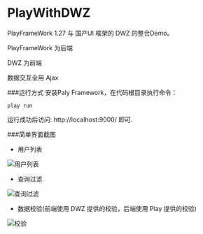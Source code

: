# PlayWithDWZ
PlayFrameWork 1.27 与 国产UI 框架的 DWZ 的整合Demo。


PlayFrameWork 为后端

DWZ 为前端

数据交互全用 Ajax

###运行方式
安装Paly Framework，在代码根目录执行命令：

    play run

运行成功后访问: http://localhost:9000/ 即可.

###简单界面截图
- 用户列表

![用户列表](http://ww3.sinaimg.cn/mw690/69c4fe11gw1eq5p4l75ahj20p70i7wgn.jpg)

- 查询过滤

![查询过滤](http://ww3.sinaimg.cn/mw690/69c4fe11gw1eq5p54e19aj20p70i70up.jpg)

- 数据校验(前端使用 DWZ 提供的校验，后端使用 Play 提供的校验)
 
![校验](http://ww4.sinaimg.cn/mw690/69c4fe11gw1eq5p4ssodij20p70i7q51.jpg)
